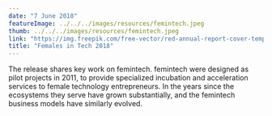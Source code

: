 ```yaml
---
date: "7 June 2018"
featureImage: ../../../images/resources/femintech.jpeg
thumb: ../../../images/resources/femintech.jpeg
link: "https://img.freepik.com/free-vector/red-annual-report-cover-template_23-2147850627.jpg"
title: "Females in Tech 2018"
---
```


The release shares key work on femintech. femintech were designed as pilot projects in 2011, to provide specialized incubation and acceleration services to female technology entrepreneurs. In the years since the ecosystems they serve have grown substantially, and the femintech business models have similarly evolved.
